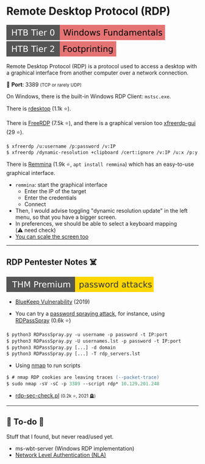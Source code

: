 # Remote Desktop Protocol (RDP)

[![windowsfundamentals](../../../cybersecurity/_badges/htb/windowsfundamentals.svg)](https://academy.hackthebox.com/course/preview/windows-fundamentals)
[![footprinting](../../../cybersecurity/_badges/htb/footprinting.svg)](https://academy.hackthebox.com/course/preview/footprinting)

<div class="row row-cols-lg-2"><div>

Remote Desktop Protocol (RDP) is a protocol used to access a  desktop with a graphical interface from another computer over a network connection.

🐊️ **Port**: 3389 <small>(TCP or rarely UDP)</small>

On Windows, there is the built-in Windows RDP Client: `mstsc.exe`.

There is [rdesktop](https://github.com/rdesktop/rdesktop) (1.1k ⭐).

There is [FreeRDP](https://github.com/FreeRDP/FreeRDP) (7.5k ⭐), and there is a graphical version too [xfreerdp-gui](https://github.com/wyllianbs/xfreerdp-gui) (29 ⭐).

```shell!
$ xfreerdp /u:username /p:password /v:IP
$ xfreerdp /dynamic-resolution +clipboard /cert:ignore /v:IP /u:x /p:y
```
</div><div>

There is [Remmina](https://github.com/FreeRDP/Remmina) (1.9k ⭐, `apt install remmina`) which has an easy-to-use graphical interface.

* `remmina`: start the graphical interface
  * Enter the IP of the target
  * Enter the credentials
  * Connect
* Then, I would advise toggling "dynamic resolution update" in the left menu, so that you have a bigger screen.
* In preferences, we should be able to select a keyboard mapping <nobr class="small text-muted">(⚠️ need check)</nobr>
* [You can scale the screen too](https://askubuntu.com/questions/1075098/remmina-scaling-options)
</div></div>

<hr class="sep-both">

## RDP Pentester Notes ☠️

[![passwordattacks](../../../cybersecurity/_badges/thmp/passwordattacks.svg)](https://tryhackme.com/room/passwordattacks)

<div class="row row-cols-lg-2"><div>

* [BlueKeep Vulnerability](https://en.wikipedia.org/wiki/BlueKeep) (2019)

* You can try a [password spraying attack](/cybersecurity/red-team/s3.exploitation/techniques/spraying.md), for instance, using [RDPassSpray](https://github.com/xFreed0m/RDPassSpray) (0.6k ⭐)

```ps
$ python3 RDPassSpray.py -u username -p password -t IP:port
$ python3 RDPassSpray.py -U usernames.lst -p password -t IP:port
$ python3 RDPassSpray.py [...] -d domain
$ python3 RDPassSpray.py [...] -T rdp_servers.lst
```
</div><div>

* Using [nmap](/cybersecurity/red-team/tools/scanners/ports/nmap.md) to run scripts

```ps
$ # nmap RDP cookies are leaving traces (--packet-trace)
$ sudo nmap -sV -sC -p 3389 --script rdp* 10.129.201.248
```

* [rdp-sec-check.pl](https://github.com/CiscoCXSecurity/rdp-sec-check) <small>(0.2k ⭐, 2021 🪦)</small>
</div></div>

<hr class="sep-both">

## 👻 To-do 👻

Stuff that I found, but never read/used yet.

<div class="row row-cols-lg-2"><div>

* ms-wbt-server (Windows RDP implementation)
* [Network Level Authentication (NLA)](https://en.wikipedia.org/wiki/Remote_Desktop_Services#Network_Level_Authentication)
</div><div>
</div></div>